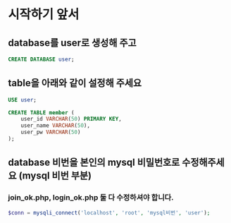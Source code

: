 # 시작하기 앞서

## database를 user로 생성해 주고

```sql
CREATE DATABASE user;
```

## table을 아래와 같이 설정해 주세요

```sql
USE user;

CREATE TABLE member (
    user_id VARCHAR(50) PRIMARY KEY,
    user_name VARCHAR(50),
    user_pw VARCHAR(50)
);
```

## database 비번을 본인의 mysql 비밀번호로 수정해주세요 (mysql 비번 부분)

### join_ok.php, login_ok.php 둘 다 수정하셔야 합니다.

```php
$conn = mysqli_connect('localhost', 'root', 'mysql비번', 'user');
```
